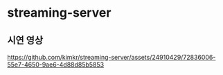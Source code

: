 # streaming-server

## 시연 영상
https://github.com/kimkr/streaming-server/assets/24910429/72836006-55e7-4650-9ae6-4d88d85b5853

